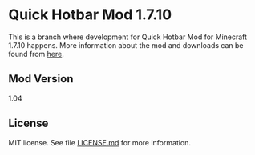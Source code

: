 # Quick Hotbar Mod 1.7.10

This is a branch where development for Quick Hotbar Mod for Minecraft 1.7.10 happens. More information about the mod and downloads can be found from [here](https://github.com/kulttuuri/quick-hotbar-mod).

## Mod Version

1.04

## License

MIT license. See file [LICENSE.md](LICENSE.md) for more information.
